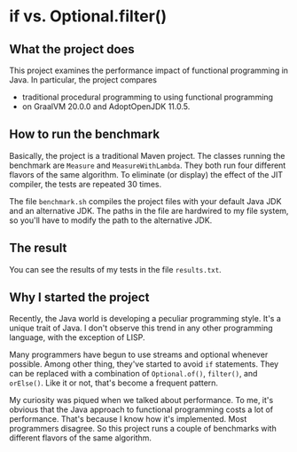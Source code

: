 # if vs. Optional.filter()

## What the project does
This project examines the performance impact of functional programming in Java. In particular, the project compares

* traditional procedural programming to using functional programming
* on GraalVM 20.0.0 and AdoptOpenJDK 11.0.5.

## How to run the benchmark

Basically, the project is a traditional Maven project. The classes running the benchmark are `Measure` and
`MeasureWithLambda`. They both run four different flavors of the same algorithm. To eliminate (or display)
the effect of the JIT compiler, the tests are repeated 30 times.

The file `benchmark.sh` compiles the project files with your default Java JDK and an alternative JDK.
The paths in the file are hardwired to my file system, so you'll have to modify the path to the alternative JDK.

## The result

You can see the results of my tests in the file `results.txt`.

## Why I started the project

Recently, the Java world is developing a peculiar programming style. It's a unique trait of Java. I don't observe 
this trend in any other programming language, with the exception of LISP.

Many programmers have begun to use streams and optional whenever possible. Among other thing, they've started
to avoid `if` statements. They can be replaced with a combination of `Optional.of()`, `filter()`, and `orElse()`. 
Like it or not, that's become a frequent pattern.

My curiosity was piqued when we talked about performance. To me, it's obvious that the Java approach
to functional programming costs a lot of performance. That's because I know how it's implemented. Most
programmers disagree. So this project runs a couple of benchmarks with different flavors of the same algorithm.

